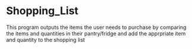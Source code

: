 # Shopping_List

This program outputs the items the user needs to purchase by comparing the items and quantities in their 
pantry/fridge and add the apprpriate item and quantity to the shopping list

